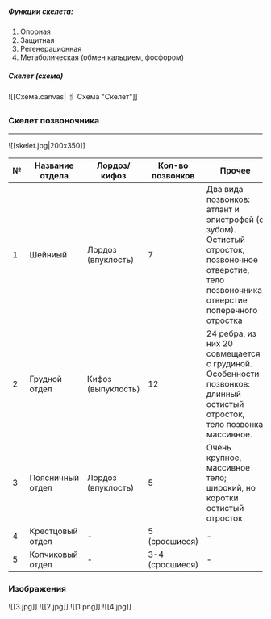 ##### Функции скелета:
1. Опорная
2. Защитная
3. Регенерационная
4. Метаболическая (обмен кальцием, фосфором)

##### Скелет (схема)
![[Схема.canvas| 🖇️ Схема "Скелет"]]

### Скелет позвоночника
---
![[skelet.jpg|200x350]]

| № | Название отдела | Лордоз/кифоз | Кол-во позвонков | Прочее |
| ---- | ---- | ---- | ---- | ---- |
| 1 | Шейниый | Лордоз (впуклость) | 7 | Два вида позвонков: атлант и эпистрофей (с зубом). Остистый отросток, позвоночное отверстие, тело позвоночника, отверстие поперечного отростка |
| 2 | Грудной отдел | Кифоз (выпуклость) | 12 | 24 ребра, из них 20 совмещается с грудиной. Особенности позвонков: длинный остистый отросток, тело позвонка массивное. |
| 3 | Поясничный отдел | Лордоз (впуклость) | 5 | Очень крупное, массивное тело; широкий, но коротки остистый отросток |
| 4 | Крестцовый отдел | - | 5 (сросшиеся) | - |
| 5 | Копчиковый отдел | - | 3-4 (сросшиеся) | - |
### Изображения
![[3.jpg]]
![[2.jpg]]
![[1.png]]
![[4.jpg]]